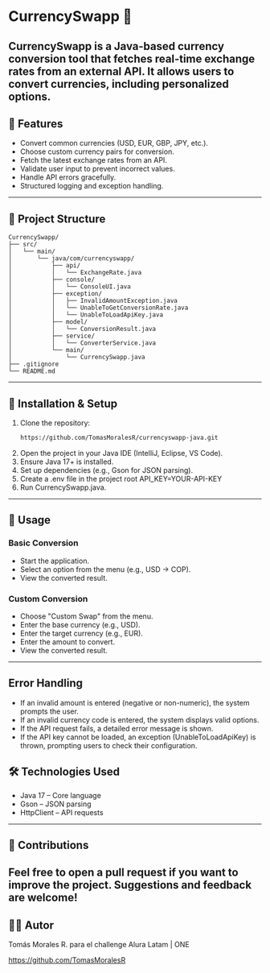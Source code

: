 # CurrencySwapp 💱

CurrencySwapp is a Java-based currency conversion tool that fetches real-time exchange rates from an external API. It allows users to convert currencies, including personalized options.
---
## 🚀 Features

- Convert common currencies (USD, EUR, GBP, JPY, etc.).
- Choose custom currency pairs for conversion.
- Fetch the latest exchange rates from an API.
- Validate user input to prevent incorrect values.
- Handle API errors gracefully.
- Structured logging and exception handling.
---
## 📁 Project Structure

```
CurrencySwapp/
├── src/
│   └── main/
│       └── java/com/currencyswapp/
│           ├── api/
│           │   └── ExchangeRate.java
│           ├── console/
│           │   └── ConsoleUI.java
│           ├── exception/
│           │   ├── InvalidAmountException.java
│           │   └── UnableToGetConversionRate.java
│           │   └── UnableToLoadApiKey.java
│           ├── model/
│           │   └── ConversionResult.java
│           ├── service/
│           │   └── ConverterService.java
│           └── main/
│               └── CurrencySwapp.java
├── .gitignore
└── README.md
```


---
## 🔧 Installation & Setup

1. Clone the repository:
   ```bash
   https://github.com/TomasMoralesR/currencyswapp-java.git

2. Open the project in your Java IDE (IntelliJ, Eclipse, VS Code).
3. Ensure Java 17+ is installed.
4. Set up dependencies (e.g., Gson for JSON parsing).
5. Create a .env file in the project root
   API_KEY=YOUR-API-KEY
6. Run CurrencySwapp.java.
---
## 📌 Usage
### Basic Conversion
- Start the application.
- Select an option from the menu (e.g., USD → COP).
- View the converted result.
### Custom Conversion
- Choose "Custom Swap" from the menu.
- Enter the base currency (e.g., USD).
- Enter the target currency (e.g., EUR).
- Enter the amount to convert.
- View the converted result.
---
## Error Handling
- If an invalid amount is entered (negative or non-numeric), the system prompts the user.
- If an invalid currency code is entered, the system displays valid options.
- If the API request fails, a detailed error message is shown.
- If the API key cannot be loaded, an exception (UnableToLoadApiKey) is thrown, prompting users to check their configuration.
##  🛠 Technologies Used
- Java 17 – Core language
- Gson – JSON parsing
- HttpClient – API requests
---
## 🤝 Contributions
Feel free to open a pull request if you want to improve the project. Suggestions and feedback are welcome! 
---
## 🧑‍💻 Autor
Tomás Morales R. para el challenge Alura Latam | ONE

https://github.com/TomasMoralesR



